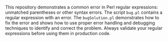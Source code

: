 This repository demonstrates a common error in Perl regular expressions: unmatched parentheses or other syntax errors.  The script `bug.pl` contains a regular expression with an error. The `bugSolution.pl` demonstrates how to fix the error and shows how to use proper error handling and debugging techniques to identify and correct the problem.  Always validate your regular expressions before using them in production code.